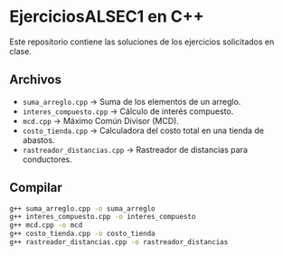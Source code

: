 # EjerciciosALSEC1 en C++

Este repositorio contiene las soluciones de los ejercicios solicitados en clase.

## Archivos
- `suma_arreglo.cpp` → Suma de los elementos de un arreglo.
- `interes_compuesto.cpp` → Cálculo de interés compuesto.
- `mcd.cpp` → Máximo Común Divisor (MCD).
- `costo_tienda.cpp` → Calculadora del costo total en una tienda de abastos.
- `rastreador_distancias.cpp` → Rastreador de distancias para conductores.

## Compilar
```bash
g++ suma_arreglo.cpp -o suma_arreglo
g++ interes_compuesto.cpp -o interes_compuesto
g++ mcd.cpp -o mcd
g++ costo_tienda.cpp -o costo_tienda
g++ rastreador_distancias.cpp -o rastreador_distancias
